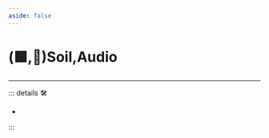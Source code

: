 ```yaml
---
aside: false
---
```

# (🟩,💜)<ekos>Soil</ekos>,<anima>Audio</anima>

---

<!-- =================================================== -->
<!-- =================================================== -->
<!-- =================================================== -->
<!-- =================================================== -->
<!-- =================================================== -->
::: details 🛠

-

:::

